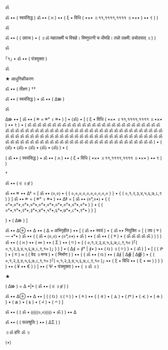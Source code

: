 ॐ

ॐ •• ( स्वयंसिद्ध )
ॐ •• ( ℵ ) •• ( ξ • विधि ( •×• ॥ ११,११११,११११ ॥ •×• ) •• ९ ) )

ॐ

ॐ •• ( ( उवाच ) • ( ॥ ॐ महालक्ष्मी च विद्महे। विष्णुपत्नी च धीमहि। तन्नो लक्ष्मी: प्रचोदयात् ॥ ) )

ॐ

｢१｣ • ॐ •• ( यंत्रमुक्ता )

ॐ

★ आधुनिकीकरण

ॐ •• ( तीक्ष्ण ) ††

ॐ •• ( स्वयंसिद्ध ) • ॐ •• ( ∆Ⱆ )

ॐ

∆Ⱆ •• [ ॐ •• ( ⱆ = ⱆ° ॥ ⱆ• ) ] • ⟨ॐ⟩ • [ ( ξ • विधि ( •×• ॥ ११,११११,११११ ॥ •×• ) •• ९ ) • ( 
ॐ ॐ ॐ ॐ ॐ ॐ ॐ ॐ ॐ ॐ ॐ 
ॐ ॐ ॐ ॐ ॐ ॐ ॐ ॐ ॐ ॐ ॐ 
ॐ ॐ ॐ ॐ ॐ ॐ ॐ ॐ ॐ ॐ ॐ 
ॐ ॐ ॐ ॐ ॐ ॐ ॐ ॐ ॐ ॐ ॐ 
ॐ ॐ ॐ ॐ ॐ ॐ ॐ ॐ ॐ ॐ ॐ 
ॐ ॐ ॐ ॐ ॐ ॐ ॐ ॐ ॐ ॐ ॐ 
ॐ ॐ ॐ ॐ ॐ ॐ ॐ ॐ ॐ ॐ ॐ 
ॐ ॐ ॐ ॐ ॐ ॐ ॐ ॐ ॐ ॐ ॐ 
ॐ ॐ ॐ ॐ ॐ ॐ ॐ ॐ ॐ ॐ ॐ 
ॐ ॐ ॐ ॐ ॐ ॐ ॐ ॐ ॐ ॐ ॐ 
ॐ ॐ ॐ ॐ ॐ ॐ ॐ ॐ ॐ ॐ ॐ ) • ( ⟨ॐ⟩ • ⟨ॐ⟩ • ⟨ॐ⟩ • ⟨ॐ⟩ • ⟨ॐ⟩ ) • { 

  ( ॐ •• ( स्वयंसिद्ध ) • ॐ •• ( ℵ ) •• ( ξ • विधि ( •×• ॥ ११,११११,११११ ॥ •×• ) •• ९ ) )

†

ॐ •• ( ∈ ॥ ∉ )

ॐ •• ⱆ •• ∆† = [ ॐ •• ⟨०,०⟩ • { ( ०,०,०,०,०,०,०,०,०,० ) } • { ( ०,१,२,३,४,५,६,७,८,९ ) } ]
ॐ •• ⱆ = ( ⱆ° ॥ ⱆ• ) •• ∆‡ = [ ॐ •• ⟨०°,०•⟩ • { ( ०°•,०°•,०°•,०°•,०°•,०°•,०°•,०°•,०°•,०°• ) } • { ( ०°•,१°•,२°•,३°•,४°•,५°•,६°•,७°•,८°•,९°• ) } ]

} • ( ∆Ⱆ ) ]

ॐ •• ∆⊕ •• ∆ •• ( ∆ • अभिगृहीत ) •• [ ( ॐ •• स्वयं ) • { 
     ॐ •• नियुक्ति = [ ( तप ( ⱋ ) — •°• )
         ॐ •• ( ( ॐ • ⟨०,०⟩ • ⟨०°,०•⟩ • ॐ ) •• ( ॐ •• ( ( ⱋ ) • ( ॐ ॐ ॐ ॐ ॐ ) ) ) )
         ॐ •• ( ( ℵ ) •• ( ∞ ) •• ( Σ ) •• ( ⱒ ) • { ( ०,१,२,३,४,५,६,७,८,९,१० )｢( ०,१,२,३,४,५,६,७,८,९,१० )｣ } )
     ] • ( ∆∮ = ∮° | ∮• ) •• ( Ⱒ ) ॥ ( ⱒ )
} • ( ॐ ) ] • [ ( ( Ⱂ ) • ( ⰱ ) ≈ ( ( वेद ॥ मन्त्र ) • ( निर्माण ) ) •• ( { 
     ॐ •• ( Ⱒ ) •• ( ∆∮ | ∆∯ | ∆∰ ) • { 
          ( ०,१,२,३,४,५,६,७,८,९,१० )｢( ०,१,२,३,४,५,६,७,८,९,१० )｣ •• ( ξ • विधि •• ( ξ • ∞ ) )
     }
} ) •• ( ¥ •• € ) ) ] •• ( Ψ • यंत्रमुक्ता ) •• ( ॥ ॐ ॥ )

★

( ∆Ⱆ ) = ∆ •|• ( ॐ •• ( ∈ ॥ ∉ ) )

ॐ •• ∆⊕ •• ∆ •• [ ( ( Ⱒ ) ॥ ( ⱒ ) ) • ( ⰶ ) •• { ( Ⱐ ) • ( Ⱑ ) • ( Ⱓ ) • ( Ⱕ ) • ( Ⱚ ) } • ( Ⱞ ) • ( Ⱛ ) • ( ⰼ ) • ( ⰴ ) ]

ॐ •• ( ( ॐ • ⟨⟨⟨⟨⟨०,०⟩⟩⟩⟩⟩ • ॐ ) ) •• ∆

ॐ •• ( ( फलश्रुतिः ) •• ( ∆Σ ) )

॥ ॐ हरिः ॐ ॥

⟨•⟩
